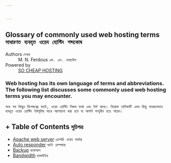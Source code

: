 ```yaml
---


---
```


<h2 id="glossary-of-commonly-used-web-hosting-terms-সাধারণত-ব্যবহৃত-ওয়েব-হোস্টিং-শব্দকোষ">Glossary of commonly used web hosting terms <code>সাধারণত ব্যবহৃত ওয়েব হোস্টিং শব্দকোষ</code></h2>
<dl>
<dt>Authors <code>লেখক</code></dt>
<dd>M. N. Ferdous <code>এম. এন. ফেরদৌস</code></dd>
<dt>Powered by</dt>
<dd><a href="https://socheaphosting.com">SO CHEAP HOSTING</a></dd>
</dl>
<h3 id="web-hosting-has-its-own-language-of-terms-and-abbreviations.-the-following-list-discusses-some-commonly-used-web-hosting-terms-you-may-encounter.">Web hosting has its own language of terms and abbreviations. The following list discusses some commonly used web hosting terms you may encounter.</h3>
<p><code>অন্য সব কিছুর বিশেষত্বের মতই, ওয়েব হোস্টিং নিজস্ব ভাষা এবং টার্ম আছে। নিম্নোক্ত তালিকাটি এমন কিছু সাধারণভাবে ব্যবহৃত ওয়েব হোস্টিং টার্মগুলির সাথে আলোচনা করা হবে যা আপনি সম্মুখীন হতে পারেন।</code></p>
<h2 id="table-of-contents-সুচিপত্র">+ Table of Contents <code>সুচিপত্র</code></h2>
<ul>
<li><a href="#Apache-web-server">Apache web server</a> <code>এ্যাপাচি ওয়েব সার্ভার</code></li>
<li><a href="#Auto-responder">Auto responder</a> <code>অটো রেস্পন্ডার</code></li>
<li><a href="#Backup">Backup</a> <code>ব্যাকআপ</code></li>
<li><a href="#Bandwidth">Bandwidth</a> <code>ব্যান্ডউইথ</code></li>
</ul>

